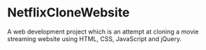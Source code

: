 # NetflixCloneWebsite
A web development project which is an attempt at cloning a movie streaming website using HTML, CSS, JavaScript and jQuery.
